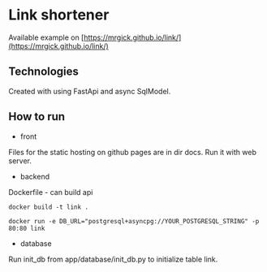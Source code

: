 # Link shortener
Available example on [https://mrgick.github.io/link/](https://mrgick.github.io/link/)
## Technologies
Created with using FastApi and async SqlModel.
## How to run
- front 

Files for the static hosting on github pages are in dir docs. Run it with web server.
- backend
  
Dockerfile - can build api
```docker
docker build -t link .
```
```
docker run -e DB_URL="postgresql+asyncpg://YOUR_POSTGRESQL_STRING" -p 80:80 link
```
- database

Run init_db from app/database/init_db.py to initialize table link.
